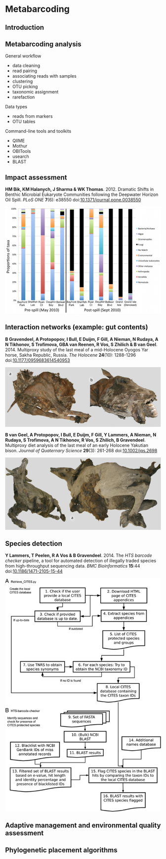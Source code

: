 Metabarcoding
=============

Introduction
------------

Metabarcoding analysis
----------------------
General workflow
- data cleaning
- read pairing
- associating reads with samples
- clustering
- OTU picking
- taxonomic assignment
- rarefaction

Data types
- reads from markers
- OTU tables

Command-line tools and toolkits
- QIIME
- Mothur
- OBITools
- usearch
- BLAST

Impact assessment
-----------------
**HM Bik, KM Halanych, J Sharma & WK Thomas**. 2012. Dramatic Shifts in Benthic Microbial 
Eukaryote Communities following the Deepwater Horizon Oil Spill. _PLoS ONE_ 
**7**(6): e38550 
doi:[10.1371/journal.pone.0038550](https://doi.org/10.1371/journal.pone.0038550)

![](deepwater.png)

Interaction networks (example: gut contents)
--------------------------------------------
**B Gravendeel, A Protopopov, I Bull, E Duijm, F Gill, A Nieman, N Rudaya, A N Tikhonov, 
S Trofimova, GBA van Reenen, R Vos, S Zhilich & B van Geel**. 2014. Multiproxy study of 
the last meal of a mid-Holocene Oyogos Yar horse, Sakha Republic, Russia. 
_The Holocene_ **24**(10): 1288-1296
doi:[10.1177/0959683614540953](https://doi.org/10.1177/0959683614540953)

![](horse.png)

**B van Geel, A Protopopov, I Bull, E Duijm, F Gill, Y Lammers, A Nieman, N Rudaya, 
S Trofimova, A N Tikhonov, R Vos, S Zhilich, B Gravendeel**. Multiproxy diet analysis of 
the last meal of an early Holocene Yakutian bison. _Journal of Quaternary Science_
**29**(3): 261-268
doi:[10.1002/jqs.2698](http://doi.org/10.1002/jqs.2698)

![](bison.png)

Species detection
-----------------
**Y Lammers, T Peelen, R A Vos & B Gravendeel**. 2014. The _HTS barcode checker_ pipeline, 
a tool for automated detection of illegally traded species from high-throughput 
sequencing data. _BMC Bioinformatics_ **15**:44 
doi:[10.1186/1471-2105-15-44](https://doi.org/10.1186/1471-2105-15-44)

![](cites.jpg)

Adaptive management and environmental quality assessment
--------------------------------------------------------

Phylogenetic placement algorithms
---------------------------------
